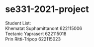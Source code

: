 # se331-2021-project

Student List:
<br>
Khematat Suphamittanont 622115006
<br>
Teetanic Yaprasert 622115018
<br>
Prin Ritti-Tripop 622115023
